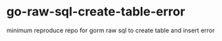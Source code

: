 # go-raw-sql-create-table-error
 minimum reproduce repo for gorm raw sql to create table and insert error
